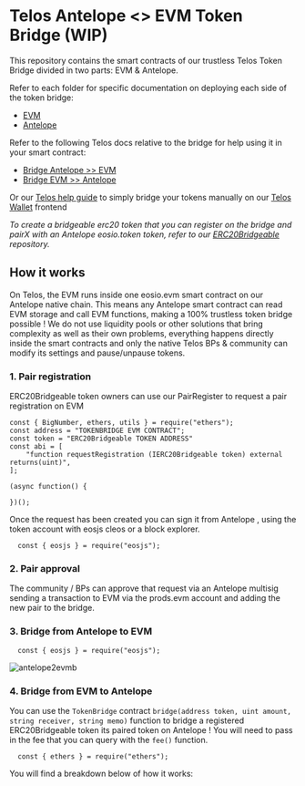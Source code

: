 # Telos Antelope <> EVM Token Bridge (WIP)

This repository contains the smart contracts of our trustless Telos Token Bridge divided in two parts: EVM & Antelope.

Refer to each folder for specific documentation on deploying each side of the token bridge:
- [EVM](https://github.com/telosnetwork/telos-token-bridge/tree/master/evm)
- [Antelope](https://github.com/telosnetwork/telos-token-bridge/tree/master/antelope)

Refer to the following Telos docs relative to the bridge for help using it in your smart contract:
- [Bridge Antelope >> EVM](https://doc.telos.net)
- [Bridge EVM >> Antelope](https://doc.telos.net)

Or our [Telos help guide](https://help.telos.net) to simply bridge your tokens manually on our [Telos Wallet](https://wallet.telos.net) frontend

_To create a bridgeable erc20 token that you can register on the bridge and pairX with an Antelope eosio.token token, refer to our [ERC20Bridgeable](https://github.com/telosnetwork/erc20-bridgeable) repository._

## How it works

On Telos, the EVM runs inside one eosio.evm smart contract on our Antelope native chain. This means any Antelope smart contract can read EVM storage and call EVM functions, making a 100% trustless token bridge possible ! We do not use liquidity pools or other solutions that bring complexity as well as their own problems, everything happens directly inside the smart contracts and only the native Telos BPs & community can modify its settings and pause/unpause tokens. 

### 1. Pair registration

ERC20Bridgeable token owners can use our PairRegister to request a pair registration on EVM

```
const { BigNumber, ethers, utils } = require("ethers");
const address = "TOKENBRIDGE EVM CONTRACT";
const token = "ERC20Bridgeable TOKEN ADDRESS"
const abi = [
    "function requestRegistration (IERC20Bridgeable token) external returns(uint)",
];

(async function() {

})();
```

Once the request has been created you can sign it from Antelope , using the token account with eosjs cleos or a block explorer.

```
  const { eosjs } = require("eosjs");
```

### 2. Pair approval

The community / BPs can approve that request via an Antelope multisig sending a transaction to EVM via the prods.evm account and adding the new pair to the bridge.

### 3. Bridge from Antelope to EVM

```
  const { eosjs } = require("eosjs");
```


![antelope2evmb](https://user-images.githubusercontent.com/5913758/195126884-1cc95bcf-d318-465c-8d1f-6ba603e37126.jpg)

### 4. Bridge from EVM to Antelope

You can use the `TokenBridge` contract `bridge(address token, uint amount, string receiver, string memo)` function to bridge a registered ERC20Bridgeable token its paired token on Antelope ! You will need to pass in the fee that you can query with the `fee()` function.

```
  const { ethers } = require("ethers");
```

You will find a breakdown below of how it works:

